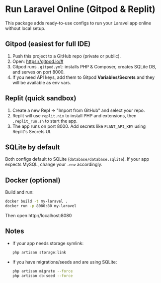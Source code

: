 # Run Laravel Online (Gitpod & Replit)

This package adds ready-to-use configs to run your Laravel app online without local setup.

## Gitpod (easiest for full IDE)
1. Push this project to a GitHub repo (private or public).
2. Open: https://gitpod.io/#<your-repo-url>
3. Gitpod runs `.gitpod.yml`: installs PHP & Composer, creates SQLite DB, and serves on port 8000.
4. If you need API keys, add them to Gitpod **Variables/Secrets** and they will be available as env vars.

## Replit (quick sandbox)
1. Create a new Repl → "Import from GitHub" and select your repo.
2. Replit will use `replit.nix` to install PHP and extensions, then `.replit_run.sh` to start the app.
3. The app runs on port 8000. Add secrets like `PLANT_API_KEY` using Replit's Secrets UI.

## SQLite by default
Both configs default to SQLite (`database/database.sqlite`). If your app expects MySQL, change your `.env` accordingly.

## Docker (optional)
Build and run:
```bash
docker build -t my-laravel .
docker run -p 8080:80 my-laravel
```
Then open http://localhost:8080

## Notes
- If your app needs storage symlink:
  ```bash
  php artisan storage:link
  ```
- If you have migrations/seeds and are using SQLite:
  ```bash
  php artisan migrate --force
  php artisan db:seed --force
  ```
